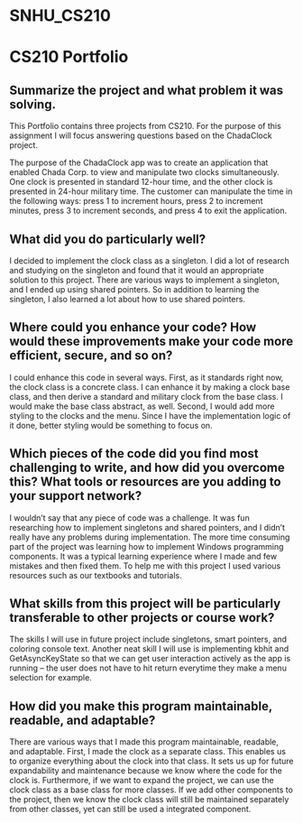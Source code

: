 # SNHU_CS210
# CS210 Portfolio

## Summarize the project and what problem it was solving.
This Portfolio contains three projects from CS210. For the purpose of this assignment I will focus answering questions based on the ChadaClock project.

The purpose of the ChadaClock app was to create an application that enabled Chada Corp. to view and manipulate two clocks simultaneously. One clock is presented in standard 12-hour time, and the other clock is presented in 24-hour military time. The customer can manipulate the time in the following ways: press 1 to increment hours, press 2 to increment minutes, press 3 to increment seconds, and press 4 to exit the application.

## What did you do particularly well?
I decided to implement the clock class as a singleton. I did a lot of research and studying on the singleton and found that it would an appropriate solution to this project. There are various ways to implement a singleton, and I ended up using shared pointers. So in addition to learning the singleton, I also learned a lot about how to use shared pointers.

## Where could you enhance your code? How would these improvements make your code more efficient, secure, and so on?
I could enhance this code in several ways. First, as it standards right now, the clock class is a concrete class. I can enhance it by making a clock base class, and then derive a standard and military clock from the base class. I would make the base class abstract, as well. Second, I would add more styling to the clocks and the menu. Since I have the implementation logic of it done, better styling would be something to focus on.  

## Which pieces of the code did you find most challenging to write, and how did you overcome this? What tools or resources are you adding to your support network?
I wouldn’t say that any piece of code was a challenge. It was fun researching how to implement singletons and shared pointers, and I didn’t really have any problems during implementation. The more time consuming part of the project was learning how to implement Windows programming components. It was a typical learning experience where I made and few mistakes and then fixed them. To help me with this project I used various resources such as our textbooks and tutorials.

## What skills from this project will be particularly transferable to other projects or course work?
The skills I will use in future project include singletons, smart pointers, and coloring console text. Another neat skill I will use is implementing kbhit and GetAsyncKeyState so that we can get user interaction actively as the app is running – the user does not have to hit return everytime they make a menu selection for example.

## How did you make this program maintainable, readable, and adaptable?
There are various ways that I made this program maintainable, readable, and adaptable. First, I made the clock as a separate class. This enables us to organize everything about the clock into that class. It sets us up for future expandability and maintenance because we know where the code for the clock is. Furthermore, if we want to expand the project, we can use the clock class as a base class for more classes.  If we add other components to the project, then we know the clock class will still be maintained separately from other classes, yet can still be used a integrated component.

